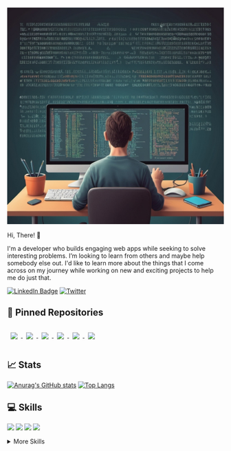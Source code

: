 ![Michael's GitHub Banner](./socials.jpg)

Hi, There! 👋

I'm a developer who builds engaging web apps while seeking to solve interesting problems. I’m looking to learn from others and maybe help somebody else out. I'd like to learn more about the things that I come across on my journey while working on new and exciting projects to help me do just that.

[![LinkedIn Badge](https://img.shields.io/badge/LinkedIn-Profile-informational?style=flat-square&logo=linkedin&logoColor=white&color=0D76A8)](https://www.linkedin.com/in/michaelrjamesjr/)
[![Twitter](https://img.shields.io/badge/Twitter-Profile-informational?style=flat-square&logo=twitter&logoColor=white&color=0D76A8)](https://twitter.com/michaelrjamesjr)

## 📌 Pinned Repositories
<a href="https://github.com/micrjames/shuffle">
  <img align="center" style="margin:1rem 0.5rem" src="https://github-readme-stats.vercel.app/api/pin/?username=micrjames&repo=shuffle&title_color=ffffff&text_color=c9cacc&icon_color=4AB197&bg_color=1A2B34" />
</a>
<a href="https://github.com/micrjames/Random">
  <img align="center" style="margin:1rem 0.5rem" src="https://github-readme-stats.vercel.app/api/pin/?username=micrjames&repo=Random&title_color=ffffff&text_color=c9cacc&icon_color=4AB197&bg_color=1A2B34" />
</a>
<a href="https://github.com/micrjames/Range">
  <img align="center" style="margin:1rem 0.5rem" src="https://github-readme-stats.vercel.app/api/pin/?username=micrjames&repo=Range&title_color=ffffff&text_color=c9cacc&icon_color=4AB197&bg_color=1A2B34" />
</a>
<a href="https://github.com/micrjames/Matrix">
  <img align="center" style="margin:1rem 0.5rem" src="https://github-readme-stats.vercel.app/api/pin/?username=micrjames&repo=Matrix&title_color=ffffff&text_color=c9cacc&icon_color=4AB197&bg_color=1A2B34" />
</a>
<a href="https://github.com/micrjames/Collection">
  <img align="center" style="margin:1rem 0.5rem" src="https://github-readme-stats.vercel.app/api/pin/?username=micrjames&repo=Collection&title_color=ffffff&text_color=c9cacc&icon_color=4AB197&bg_color=1A2B34" />
</a>
<a href="https://github.com/micrjames/Form">
  <img align="center" style="margin:1rem 0.5rem" src="https://github-readme-stats.vercel.app/api/pin/?username=micrjames&repo=Form&title_color=ffffff&text_color=c9cacc&icon_color=4AB197&bg_color=1A2B34" />
</a>

## 📈 Stats
[![Anurag's GitHub stats](https://github-readme-stats.vercel.app/api?username=micrjames)](https://github.com/anuraghazra/github-readme-stats)
[![Top Langs](https://github-readme-stats.vercel.app/api/top-langs/?username=micrjames&layout=compact)](https://github.com/anuraghazra/github-readme-stats)

## 💻 Skills
![](https://img.shields.io/badge/Code-React-informational?style=flat&logo=react&logoColor=white&color=4AB197)
![](https://img.shields.io/badge/Code-JavaScript-informational?style=flat&logo=javascript&logoColor=white&color=4AB197)
![](https://img.shields.io/badge/Code-TypeScript-informational?style=flat&logo=TypeScript&logoColor=white&color=4AB197)
![](https://img.shields.io/badge/Code-MongoDB-informational?style=flat&logo=MongoDB&logoColor=white&color=4AB197)

<details>
<summary>More Skills</summary>
<br>

![](https://img.shields.io/badge/Style-CSS-informational?style=flat&logo=css3&logoColor=white&color=4AB197)
![](https://img.shields.io/badge/Style-Sass-informational?style=flat&logo=Sass&logoColor=white&color=4AB197)

<br>

![](https://img.shields.io/badge/Test-Jest-informational?style=flat&logo=jest&logoColor=white&color=4AB197)

<br>

![](https://img.shields.io/badge/Tools-Docker-informational?style=flat&logo=docker&logoColor=white&color=4AB197)
![](https://img.shields.io/badge/Tools-NPM-informational?style=flat&logo=npm&logoColor=white&color=4AB197)
![](https://img.shields.io/badge/Tools-GitHub-informational?style=flat&logo=GitHub&logoColor=white&color=4AB197)

</details>

<br>
<!---
micrjames/micrjames is a ✨ special ✨ repository because its `README.md` (this file) appears on your GitHub profile.
You can click the Preview link to take a look at your changes.
--->
